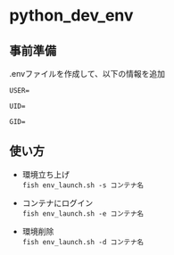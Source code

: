 # python_dev_env

## 事前準備
.envファイルを作成して、以下の情報を追加

```
USER=

UID=

GID=
```

## 使い方
- 環境立ち上げ  
`fish env_launch.sh -s コンテナ名`

- コンテナにログイン  
`fish env_launch.sh -e コンテナ名`

- 環境削除  
`fish env_launch.sh -d コンテナ名`
